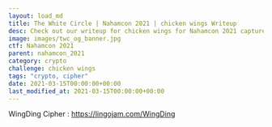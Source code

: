```yaml
---
layout: load_md
title: The White Circle | Nahamcon 2021 | chicken wings Writeup
desc: Check out our writeup for chicken wings for Nahamcon 2021 capture the flag competition.
image: images/twc_og_banner.jpg
ctf: Nahamcon 2021
parent: nahamcon_2021
category: crypto
challenge: chicken wings
tags: "crypto, cipher"
date: 2021-03-15T00:00:00+00:00
last_modified_at: 2021-03-15T00:00:00+00:00
---
```




WingDing Cipher : https://lingojam.com/WingDing

